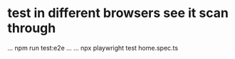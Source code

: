 # test in different browsers see it scan through
...
npm run test:e2e
...
...
npx playwright test home.spec.ts

